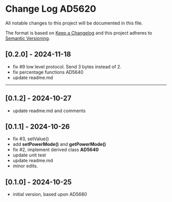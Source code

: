 # Change Log AD5620

All notable changes to this project will be documented in this file.

The format is based on [Keep a Changelog](http://keepachangelog.com/)
and this project adheres to [Semantic Versioning](http://semver.org/).


## [0.2.0] - 2024-11-18
- fix #9 low level protocol. Send 3 bytes instead of 2.
- fix percentage functions AD5640
- update readme.md

----

## [0.1.2] - 2024-10-27
- update readme.md and comments

## [0.1.1] - 2024-10-26
- fix #3, setValue()
- add **setPowerMode()** and **getPowerMode()**
- fix #2, implement derived class **AD5640**
- update unit test
- update readme.md
- minor edits.


## [0.1.0] - 2024-10-25
- initial version, based upon AD5680


